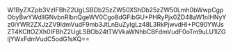 W1ByZXZpb3VzIFBhZ2UgLSBDb25zZW50XShDb25zZW50Lmh0bWwpCgpObyBwYWdlIGNvbnRlbnQgeWV0Cgo8dGFibGU+PHRyPjx0ZD48aW1nIHNyYz0iYWR2ZXJzZV9ldmVudF9mb3JtLnBuZyIgLz48L3RkPjwvdHI+PC90YWJsZT4KCltOZXh0IFBhZ2UgLSBOb24tTWVkaWNhbCBFdmVudF0oTm9uLU1lZGljYWxFdmVudC5odG1sKQ==
